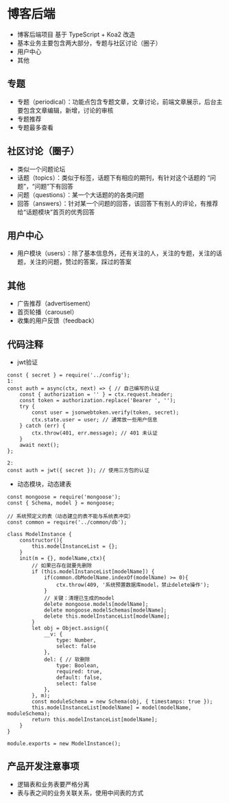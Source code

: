 # 博客后端

- 博客后端项目 基于 TypeScript + Koa2 改造
- 基本业务主要包含两大部分，专题与社区讨论（圈子）
- 用户中心
- 其他

## 专题
- 专题（periodical）：功能点包含专题文章，文章讨论，前端文章展示，后台主要包含文章编辑，新增，讨论的审核
- 专题推荐
- 专题最多查看

## 社区讨论（圈子）
- 类似一个问题论坛
- 话题（topics）：类似于标签，话题下有相应的期刊，有针对这个话题的 “问题”，“问题”下有回答
- 问题（questions）：某一个大话题的的各类问题
- 回答（answers）：针对某一个问题的回答，该回答下有别人的评论，有推荐给“话题模块”首页的优秀回答

## 用户中心
- 用户模块（users）：除了基本信息外，还有关注的人，关注的专题，关注的话题，关注的问题，赞过的答案，踩过的答案

## 其他
- 广告推荐（advertisement）
- 首页轮播（carousel）
- 收集的用户反馈（feedback）

## 代码注释
- jwt验证

```
const { secret } = require('../config');
1:
const auth = async(ctx, next) => { // 自己编写的认证
    const { authorization = '' } = ctx.request.header;
    const token = authorization.replace('Bearer ', '');
    try {
        const user = jsonwebtoken.verify(token, secret);
        ctx.state.user = user; // 通常放一些用户信息
    } catch (err) {
        ctx.throw(401, err.message); // 401 未认证
    }
    await next();
};

2:
const auth = jwt({ secret }); // 使用三方包的认证

```

- 动态模块，动态建表

```
const mongoose = require('mongoose');
const { Schema, model } = mongoose;

// 系统预定义的表（动态建立的表不能与系统表冲突）
const common = require('../common/db');

class ModelInstance {
	constructor(){
		this.modelInstanceList = {};
	}
	init(m = {}, modelName,ctx){	
		// 如果已存在就要先删除
		if (this.modelInstanceList[modelName]) {
			if(common.dbModelName.indexOf(modelName) >= 0){
				ctx.throw(409, '系统预置数据库model，禁止delete操作');
			}
			// 关键：清理已生成的model
			delete mongoose.models[modelName];
			delete mongoose.modelSchemas[modelName];
			delete this.modelInstanceList[modelName];
		}
		let obj = Object.assign({
			__v: {
				type: Number,
				select: false
			},
			del: { // 软删除
				type: Boolean,
				required: true,
				default: false,
				select: false
			},
		}, m);
		const moduleSchema = new Schema(obj, { timestamps: true });
		this.modelInstanceList[modelName] = model(modelName, moduleSchema);
		return this.modelInstanceList[modelName];
	}
}

module.exports = new ModelInstance();
```

## 产品开发注意事项
- 逻辑表和业务表要严格分离
- 表与表之间的业务关联关系，使用中间表的方式

